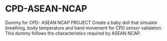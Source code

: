 # CPD-ASEAN-NCAP
Dummy for CPD- ASEAN NCAP PROJECT
Create a baby doll that simulate breathing, body temperature and hand movement for CPD sensor validation. 
This dummy follows the characteristics required by ASEAN NCAP.
